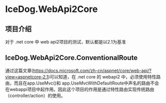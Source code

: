 # IceDog.WebApi2Core

## 项目介绍
对于 .net core 中 web api2项目的测试，默认都是以2.1为基准

## IceDog.WebApi2Core.ConventionalRoute

通过这篇文章(https://docs.microsoft.com/zh-cn/aspnet/core/web-api/?view=aspnetcore-2.1)可以知道，在 .net core 的 webapi2 
中，必须使用特性路由，而且在app.UseMvc()和 app.UseMvcWithDefaultRoute中声名的路由不会在webappi项目中起作用。因此这个项目的作用是通过特性路由实现传统路由（controller/action）的使用。